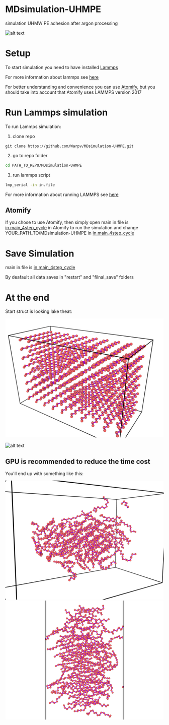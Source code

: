 # MDsimulation-UHMPE
simulation UHMW PE adhesion after argon processing

![alt text]()

# Setup

To start simulation you need to have installed [Lammps](https://github.com/lammps/lammps)

For more information about lammps see [here](https://lammps.sandia.gov/doc/Howto_run.html)

For better understanding and convenience you can use [Atomify](https://github.com/ovilab/atomify), but you should take into account that Atomify uses LAMMPS version 2017


# Run Lammps simulation

To run Lammps simulation:

1. clone repo
```
git clone https://github.com/Warpv/MDsimulation-UHMPE.git

```

2. go to repo folder

```bash
cd PATH_TO_REPO/MDsimulation-UHMPE
```
3. run lammps script

```bash
lmp_serial -in in.file
```

For more information about running LAMMPS see [here](https://guriang.unpad.ac.id/lammpsdoc/Run_basics.html)

## Atomify

If you chose to use Atomify, then simply open main in.file is [in.main_4step_cycle](https://github.com/Warpv/simulation-UHMW-PE-adhesion/blob/main/lammps/src/in.main_4step_cycle) in Atomify to run the simulation and change YOUR_PATH_TO/MDsimulation-UHMPE in [in.main_4step_cycle](https://github.com/Warpv/simulation-UHMW-PE-adhesion/blob/main/lammps/src/in.main_4step_cycle)

# Save Simulation

main in.file is [in.main_4step_cycle](https://github.com/Warpv/simulation-UHMW-PE-adhesion/blob/main/lammps/src/in.main_4step_cycle)

By deafault all data saves in "restart" and "filnal_save" folders

# At the end

Start struct is looking lake theat:

![alt text](https://github.com/Warpv/MDsimulation-UHMPE/blob/main/images/start_struct/start_struct_1.png)

![alt text](https://github.com/Warpv/simulation-UHMW-PE-adhesion/blob/main/images/start_struct/start_struct_1.1.png)
## GPU is recommended to reduce the time cost


You'll end up with something like this:

![alt text](https://github.com/Warpv/MDsimulation-UHMPE/blob/main/images/after_minimisation/after_script_1.png)
![alt text](https://github.com/Warpv/MDsimulation-UHMPE/blob/main/images/after_minimisation/after_script_3_top.png)
